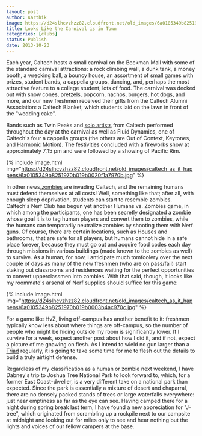 ```yaml
---
layout: post
author: Karthik
image: https://d24slhcvzhzz82.cloudfront.net/old_images/6a0105349b8251970b019afffbb800970b.jpg
title: Looks Like the Carnival is in Town
categories: [clubs]
status: Publish
date: 2013-10-23
---
```


Each year, Caltech hosts a small carnival on the Beckman Mall with some of the standard carnival attractions: a rock climbing wall, a dunk tank, a money booth, a wrecking ball, a bouncy house, an assortment of small games with prizes, student bands, a cappella groups, dancing, and, perhaps the most attractive feature to a college student, lots of food. The carnival was decked out with snow cones, pretzels, popcorn, nachos, burgers, hot dogs, and more, and our new freshmen received their gifts from the Caltech Alumni Association: a Caltech Blanket, which students laid on the lawn in front of the "wedding cake".

Bands such as Twin Peaks and <a href="https://soundcloud.com/slopycopy" target="_blank" title="slopycopy">solo artists</a> from Caltech performed throughout the day at the carnival as well as Fluid Dynamics, one of Caltech's four a cappella groups (the others are Out of Context, Keytones, and Harmonic Motion). The festivities concluded with a fireworks show at approximately 7:15 pm and were followed by a showing of Pacific Rim.


{% include image.html img="https://d24slhcvzhzz82.cloudfront.net/old_images/caltech_as_it_happens/6a0105349b8251970b019b0020f1a7970b.jpg" %}

In other news,<a href="https://agallantidea.files.wordpress.com/2011/11/westlake_zombieflyer_forhumans.jpg" target="_blank" title="They're outside your window">zombies</a> are invading Caltech, and the remaining humans must defend themselves at all costs! Well, something like that; after all, with enough sleep deprivation, students can start to resemble zombies. Caltech's Nerf Club has begun yet another Humans vs. Zombies game, in which among the participants, one has been secretly designated a zombie whose goal it is to tag human players and convert them to zombies, while the humans can temporarily neutralize zombies by shooting them with Nerf guns. Of course, there are certain locations, such as Houses and bathrooms, that are safe for all players, but humans cannot hide in a safe place forever, because they must go out and acquire food codes each day through missions in various buildings (made known to the zombies as well) to survive. As a human, for now, I anticipate much tomfoolery over the next couple of days as many of the new freshmen (who are on pass/fail) start staking out classrooms and residences waiting for the perfect opportunities to convert upperclassmen into zombies. With that said, though, it looks like my roommate's arsenal of Nerf supplies should suffice for this game:


{% include image.html img="https://d24slhcvzhzz82.cloudfront.net/old_images/caltech_as_it_happens/6a0105349b8251970b019b0003b4ac970c.jpg" %}

For a game like HvZ, living off-campus has another benefit to it: freshmen typically know less about where things are off-campus, so the number of people who might be hiding outside my room is significantly lower. If I survive for a week, expect another post about how I did it, and if not, expect a picture of me gnawing on flesh. As I intend to wield no gun larger than a <a href="https://nerf.wikia.com/wiki/Triad_EX-3" target="_blank" title="Nerf Triad Gun">Triad</a> regularly, it is going to take some time for me to flesh out the details to build a truly airtight defense.

Regardless of my classification as a human or zombie next weekend, I have Dabney's trip to Joshua Tree National Park to look forward to, which, for a former East Coast-dweller, is a very different take on a national park than expected. Since the park is essentially a mixture of desert and chaparral, there are no densely packed stands of trees or large waterfalls everywhere: just near emptiness as far as the eye can see. Having camped there for a night during spring break last term, I have found a new appreciation for "J-tree", which originated from scrambling up a rockpile next to our campsite at midnight and looking out for miles only to see and hear nothing but the lights and voices of our fellow campers at the base.

